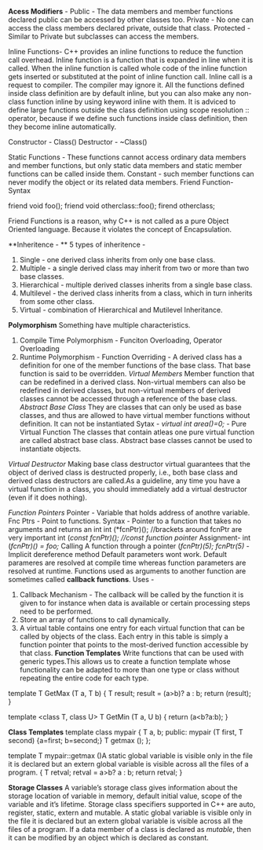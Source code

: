 **Acess Modifiers** - 
Public - The data members and member functions declared public can be accessed by other classes too.
Private - No one can access the class members declared private, outside that class.
Protected - Similar to Private but subclasses can access the members.

Inline Functions-  C++ provides an inline functions to reduce the function call overhead. Inline function is a function that is expanded in line when it is called. When the inline function is called whole code of the inline function gets inserted or substituted at the point of inline function call.
Inline call is a request to compiler. The compiler may ignore it.
All the functions defined inside class definition are by default inline, but you can also make any non-class function inline by using keyword inline with them.
It is adviced to define large functions outside the class definition using scope resolution :: operator, because if we define such functions inside class definition, then they become inline automatically.

Constructor - Class()
Destructor - ~Class()

Static Functions - These functions cannot access ordinary data members and member functions, but only static data members and static member functions can be called inside them.
Constant - such member functions can never modify the object or its related data members.
Friend Function-
Syntax 

friend void foo();
friend void otherclass::foo();
firend otherclass;

Friend Functions is a reason, why C++ is not called as a pure Object Oriented language. Because it violates the concept of Encapsulation.

**Inheritence - **
5 types of inheritence - 
1. Single -  one derived class inherits from only one base class.
2. Multiple -  a single derived class may inherit from two or more than two base classes.
3. Hierarchical - multiple derived classes inherits from a single base class.
4. Multilevel - the derived class inherits from a class, which in turn inherits from some other class.
5. Virtual - combination of Hierarchical and Mutilevel Inheritance.

**Polymorphism**
Something have multiple characteristics.
1. Compile Time Polymorphism - Funciton Overloading, Operator Overloading
2. Runtime Polymorphism - Function Overriding -  A derived class has a definition for one of the member functions of the base class. That base function is said to be overridden.
*Virtual Members*
Member function that can be redefined in a derived class.
Non-virtual members can also be redefined in derived classes, but non-virtual members of derived classes cannot be accessed through a reference of the base class.
*Abstract Base Class*
They are classes that can only be used as base classes, and thus are allowed to have virtual member functions without definition. It can not be instantiated
Sytax - 
*virtual int area()=0;* - Pure Virtual Function
The classes that contain atleas one pure virtual function are called abstract base class.
Abstract base classes cannot be used to instantiate objects.

*Virtual Destructor*
Making base class destructor virtual guarantees that the object of derived class is destructed properly, i.e., both base class and derived class destructors are called.As a guideline, any time you have a virtual function in a class, you should immediately add a virtual destructor (even if it does nothing).



*Function Pointers*
Pointer - Variable that holds address of anothre variable.
Fnc Ptrs - Point to functions.
Syntax - 
Pointer to a function that takes no arguments and returns an int
int (*fcnPtr)(); //brackets around fcnPtr are very important
int (*const fcnPtr)(); //const function pointer*
Assignment-
int (*fcnPtr)() = foo;*
Calling A function through a pointer
(*fcnPtr)(5);*
*fcnPtr(5)* - Implicit dereference method
Default parameters wont work.
Default parameres are resolved at compile time whereas function parameters are resolved at runtime.
Functions used as arguments to another function are sometimes called **callback functions**.
Uses - 
1. Callback Mechanism - The callback will be called by the function it is given to for instance when data is available or certain processing steps need to be performed.
2. Store an array of functions to call dynamically.
3. A virtual table contains one entry for each virtual function that can be called by objects of the class. Each entry in this table is simply a function pointer that points to the most-derived function accessible by that class.
**Function Templates**
Write functions that can be used with generic types.This allows us to create a function template whose functionality can be adapted to more than one type or class without repeating the entire code for each type.

template <class T>
T GetMax (T a, T b) {
  T result;
  result = (a>b)? a : b;
  return (result);
}

template <class T, class U>
T GetMin (T a, U b) {
  return (a<b?a:b);
}

**Class Templates**
template <class T>
class mypair {
    T a, b;
  public:
    mypair (T first, T second)
      {a=first; b=second;}
    T getmax ();
};

template <class T>
T mypair<T>::getmax ()A static global variable is visible only in the file it is declared but an extern global variable is visible across all the files of a program.
{
  T retval;
  retval = a>b? a : b;
  return retval;
}
  
**Storage Classes**
 A variable’s storage class gives information about the storage location of variable in memory, default initial value, scope of the variable and it’s lifetime.
Storage class specifiers supported in C++ are auto, register, static, extern and mutable.
A static global variable is visible only in the file it is declared but an extern global variable is visible across all the files of a program.
If a data member of a class is declared as *mutable*, then it can be modified by an object which is declared as constant. 
